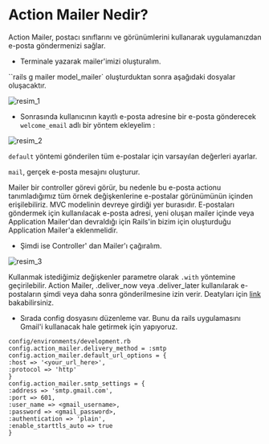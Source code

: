 # Action Mailer Nedir?

Action Mailer, postacı sınıflarını ve görünümlerini kullanarak uygulamanızdan e-posta göndermenizi sağlar.

- Terminale yazarak mailer'imizi oluşturalım.

``rails g mailer model_mailer`
oluşturduktan sonra aşağıdaki dosyalar oluşacaktır.

![resim_1](https://gitlab.com/privia_security/Software/staj/backend/priviahub-2022-cumhuriyet-uni-staj/-/raw/vesileyavuz/Hafta_7/actions_mailer/img/Resim_1.png)

- Sonrasında kullanıcının kayıtlı e-posta adresine bir e-posta gönderecek `welcome_email` adlı bir yöntem ekleyelim :

![resim_2](https://gitlab.com/privia_security/Software/staj/backend/priviahub-2022-cumhuriyet-uni-staj/-/raw/vesileyavuz/Hafta_7/actions_mailer/img/Resim_2.png)

`default` yöntemi gönderilen tüm e-postalar için varsayılan değerleri ayarlar.

`mail`, gerçek e-posta mesajını oluşturur. 

Mailer bir controller görevi görür, bu nedenle bu e-posta actionu tanımladığımız tüm örnek değişkenlerine e-postalar görünümünün içinden erişilebiliriz. MVC modelinin devreye girdiği yer burasıdır. E-postaları göndermek için kullanılacak e-posta adresi, yeni oluşan mailer içinde veya Application Mailer'dan devraldığı için Rails'in bizim için oluşturduğu Application Mailer'a eklenmelidir.

- Şimdi ise Controller' dan Mailer'ı çağıralım.

![resim_3](https://gitlab.com/privia_security/Software/staj/backend/priviahub-2022-cumhuriyet-uni-staj/-/raw/vesileyavuz/Hafta_7/actions_mailer/img/Resim_3.png)

Kullanmak istediğimiz değişkenler parametre olarak `.with` yöntemine geçirilebilir. Action Mailer, .deliver_now veya .deliver_later kullanılarak e-postaların şimdi veya daha sonra gönderilmesine izin verir. Deatyları için [link](https://guides-rubyonrails-org.translate.goog/action_mailer_basics.html?_x_tr_sl=en&_x_tr_tl=tr&_x_tr_hl=tr&_x_tr_pto=sc) bakabilirsiniz.

- Sırada config dosyasını düzenleme var. Bunu da rails uygulamasını Gmail'i kullanacak hale getirmek için yapıyoruz.

``` 
config/environments/development.rb
config.action_mailer.delivery_method = :smtp
config.action_mailer.default_url_options = { 
:host => '<your_url_here>', 
:protocol => 'http'
}
config.action_mailer.smtp_settings = {
:address => 'smtp.gmail.com',
:port => 601,
:user_name => <gmail_username>,
:password => <gmail_password>,
:authentication => 'plain',
:enable_starttls_auto => true
}
```




